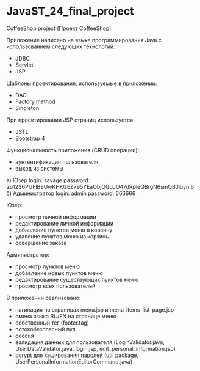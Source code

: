 # JavaST_24_final_project
CoffeeShop project (Проект CoffeeShop)

Приложение написано на языке программирования Java c использованием следующих технологий:
- JDBC
- Servlet
- JSP

Шаблоны проектирования, используемые в приложении:
- DAO
- Factory method
- Singleton

При проектировании JSP страниц используется:
- JSTL
- Bootstrap 4

Функциональность приложения (CRUD операции):
- аунтентификация пользователя
- выход из системы

а) Юзер login: savage password: $2a$12$6PUFlB9UwKHKGEZ795YEaObjOGdJU47dRpleQBrgN6smQBJluyn.6
б) Администратор login: admin password: 666666

Юзер:
- просмотр личной информации
- редактирование личной информации
- добавление пунктов меню в корзину
- удаление пунктов меню из корзины
- совершение заказа

Администратор:
- просмотр пунктов меню
- добавление новых пунктов меню
- редактирование существующих пунктов меню
- просмотр всех пользователей

В приложении реализовано:
- пагинация на страницах menu.jsp и menu_items_list_page.jsp
- cмена языка RU/EN на странице меню
- собственный тег (footer.tag)
- потокобезопасный пул
- cессия
- валидация данных для пользователя (LoginValidator.java, UserDataValidator.java, login.jsp, edit_personal_information.jsp)
- bcrypt для хэширования паролей (util package, UserPersonalInformationEditorCommand.java)










